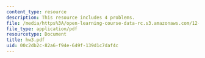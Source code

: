```yaml
---
content_type: resource
description: This resource includes 4 problems.
file: /media/https%3A/open-learning-course-data-rc.s3.amazonaws.com/12-201-essentials-of-geophysics-fall-2004/00c2db2c82a6f94e649f139d1c7daf4c_hw3.pdf
file_type: application/pdf
resourcetype: Document
title: hw3.pdf
uid: 00c2db2c-82a6-f94e-649f-139d1c7daf4c
---
```

